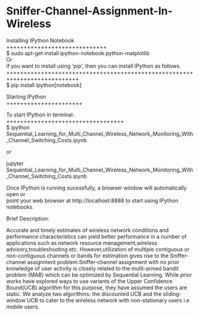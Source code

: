 # Sniffer-Channel-Assignment-In-Wireless

Installing IPython Notebook <br />
+++++++++++++++++++++++++++++ <br />
$ sudo apt-get install ipython-notebook python-matplotlib <br />
Or <br />
if you want to install using 'pip', then you can install IPython as follows. <br />
+++++++++++++++++++++++++++++++++++++++++++++++++++++++++++++++++++++++++++ <br />
$ pip install ipython[notebook] <br />

Starting IPython <br />
++++++++++++++++++++++ <br />

To start IPython in terminal: <br />
++++++++++++++++++++++++++++++++++ <br />
$ ipython Sequential_Learning_for_Multi_Channel_Wireless_Network_Monitoring_With_Channel_Switching_Costs.ipynb <br />

or  <br />

jupyter Sequential_Learning_for_Multi_Channel_Wireless_Network_Monitoring_With_Channel_Switching_Costs.ipynb <br />

Once IPython is running sucessfully, a browser window will automatically open or <br />
point your web browser at http://localhost:8888 to start using IPython notebooks. <br />

Brief Description: <br />

Accurate and timely estimates of wireless network conditions and performance characteristics can yield better performance
in a number of applications such as network resource management,wireless advisory,troubleshooting etc.
However,utilization of multiple contiguous or non-contiguous channels or bands for estimation gives rise to 
the Sniffer-channel assignment problem.Sniffer-channel assignment with no prior knowledge of user activity is closely related
to the multi-armed bandit problem (MAB) which can be optimized by Sequential Learning. While prior works have explored ways to use variants
of the Upper Confidence Bound(UCB) algorithm for this purpose, they have assumed the users are static.
We analyze two algorithms: the discounted UCB and the sliding-window UCB to cater to the wireless network 
with non-stationary users i.e mobile users.
